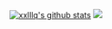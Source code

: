 [![xxlllq's github stats](https://github-readme-stats.vercel.app/api?username=xxlllq&show_icons=true&&theme=default)](https://github.com/xxlllq/system_architect)
![](https://visitor-badge.laobi.icu/badge?page_id=xxlllq)
